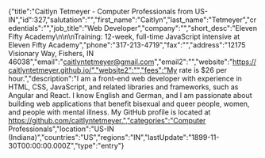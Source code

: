 {"title":"Caitlyn Tetmeyer - Computer Professionals from US-IN","id":327,"salutation":"","first_name":"Caitlyn","last_name":"Tetmeyer","credentials":"","job_title":"Web Developer","company":"","short_desc":"Eleven Fifty Academy\n\n\nTraining: 12-week, full-time JavaScript intensive at Eleven Fifty Academy","phone":"317-213-4719","fax":"","address":"12175 Visionary Way, Fishers, IN 46038","email":"caitlyntetmeyer@gmail.com","email2":"","website":"https://caitlyntetmeyer.github.io/","website2":"","fees":"My rate is $26 per hour.","description":"I am a front-end web developer with experience in HTML, CSS, JavaScript, and related libraries and frameworks, such as Angular and React. I know English and German, and I am passionate about building web applications that benefit bisexual and queer people, women, and people with mental illness.  My GitHub profile is located at https://github.com/caitlyntetmeyer.","categories":"Computer Professionals","location":"US-IN (Indiana)","countries":"US","regions":"IN","lastUpdate":"1899-11-30T00:00:00.000Z","type":"entry"}
